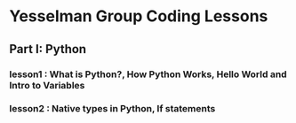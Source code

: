 # Yesselman Group Coding Lessons
## Part I: Python
### lesson1 : What is Python?, How Python Works, Hello World and Intro to Variables
### lesson2 : Native types in Python, If statements
